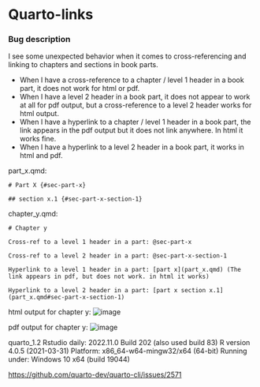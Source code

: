 # Quarto-links

### Bug description

I see some unexpected behavior when it comes to cross-referencing and linking to chapters and sections in book parts.

- When I have a cross-reference to a chapter / level 1 header in a book part, it does not work for html or pdf.
- When I have a level 2 header in a book part, it does not appear to work at all for pdf output, but a cross-reference to a level 2 header works for html output.
- When I have a hyperlink to a chapter / level 1 header in a book part, the link appears in the pdf output but it does not link anywhere. In html it works fine. 
- When I have a hyperlink to a level 2 header in a book part, it works in html and pdf.

part_x.qmd:
````
# Part X {#sec-part-x}

## section x.1 {#sec-part-x-section-1}
```` 

chapter_y.qmd:
```` 
# Chapter y

Cross-ref to a level 1 header in a part: @sec-part-x

Cross-ref to a level 2 header in a part: @sec-part-x-section-1

Hyperlink to a level 1 header in a part: [part x](part_x.qmd) (The link appears in pdf, but does not work. in html it works)

Hyperlink to a level 2 header in a part: [part x section x.1](part_x.qmd#sec-part-x-section-1)
```` 

html output for chapter y:
![image](https://user-images.githubusercontent.com/30228864/191918595-ef8d9ab3-e877-4d93-96d2-e0cbffd7255c.png)

pdf output for chapter y:
![image](https://user-images.githubusercontent.com/30228864/191918464-c8ab1c97-a2e8-41de-bf74-0a0526cabdaf.png)

quarto_1.2
Rstudio daily: 2022.11.0 Build 202 (also used build 83)
R version 4.0.5 (2021-03-31)
Platform: x86_64-w64-mingw32/x64 (64-bit)
Running under: Windows 10 x64 (build 19044)

https://github.com/quarto-dev/quarto-cli/issues/2571

